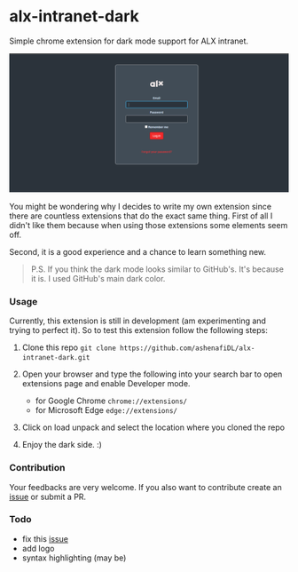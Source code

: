 # alx-intranet-dark
Simple chrome extension for dark mode support for ALX intranet.

![login screen dark](./screenshots/login_screen_dark.png)

You might be wondering why I decides to write my own extension
since there are countless extensions
that do the exact same thing.
First of all I didn't like them because when using those extensions some elements seem off.

Second, it is a good experience and a chance to learn something new.

> P.S. If you think the dark mode looks similar to GitHub's. It's because it is. I used GitHub's main dark color.

### Usage

Currently, this extension is still in development
(am experimenting and trying to perfect it).
So to test this extension follow the following steps:

1. Clone this repo `git clone https://github.com/ashenafiDL/alx-intranet-dark.git`

2. Open your browser and type the following into your search bar
to open extensions page and enable Developer mode.

    - for Google Chrome `chrome://extensions/`
    - for Microsoft Edge `edge://extensions/`

3. Click on load unpack and select the location
where you cloned the repo

4. Enjoy the dark side. :)

### Contribution

Your feedbacks are very welcome. If you also want to contribute create an [issue](https://github.com/ashenafiDL/alx-intranet-dark/issues) or submit a PR.


### Todo

- fix this [issue](https://github.com/ashenafiDL/alx-intranet-dark/issues/1)
- add logo
- syntax highlighting (may be)
